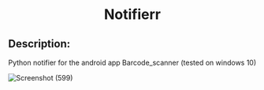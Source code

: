 <h1 align="center" id="title">Notifierr</h1>

<h2>Description:</h2>
<p id="description">Python notifier for the android app Barcode_scanner (tested on windows 10)</p>

![Screenshot (599)](https://github.com/VinzS27/Notifier/assets/94700172/e5d5358c-41ad-4bc2-93a1-d13dcfbb79b6)
